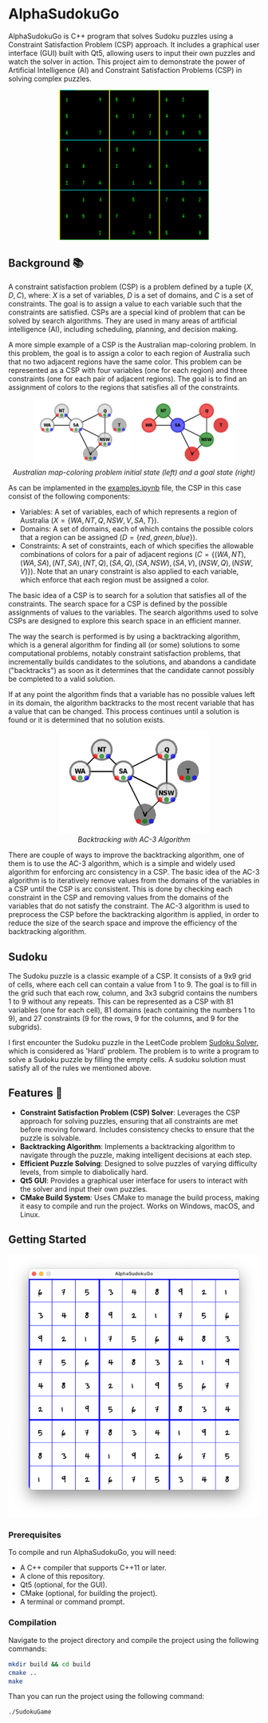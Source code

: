 # AlphaSudokuGo

AlphaSudokuGo is C++ program that solves Sudoku puzzles using a Constraint Satisfaction Problem (CSP) approach. It includes a graphical user interface (GUI) built with Qt5, allowing users to input their own puzzles and watch the solver in action. This project aim to demonstrate the power of Artificial Intelligence (AI) and Constraint Satisfaction Problems (CSP) in solving complex puzzles.

<p align="center">
    <img src="./images/test10/output8.gif" alt="Sudoku puzzle" width="300">

## Background 📚

A constraint satisfaction problem (CSP) is a problem defined by a tuple $(X, D, C)$, where: $X$ is a set of variables, $D$ is a set of domains, and $C$ is a set of constraints. The goal is to assign a value to each variable such that the constraints are satisfied. CSPs are a special kind of problem that can be solved by search algorithms. They are used in many areas of artificial intelligence (AI), including scheduling, planning, and decision making.

A more simple example of a CSP is the Australian map-coloring problem. In this problem, the goal is to assign a color to each region of Australia such that no two adjacent regions have the same color. This problem can be represented as a CSP with four variables (one for each region) and three constraints (one for each pair of adjacent regions). The goal is to find an assignment of colors to the regions that satisfies all of the constraints.

<p align="center">
    <img src="./images/output/0.png" alt="Australian map-coloring problem" width="200">
    <img src="./images/output/7.png" alt="Australian map-coloring problem" width="200">
    <br>
  <i>Australian map-coloring problem initial state (left) and a goal state (right)</i>
</p>

As can be implamented in the [examples.ipynb](./examples.ipynb) file, the CSP in this case consist of the following components:

- Variables: A set of variables, each of which represents a region of Australia ($X = \{WA, NT, Q, NSW, V, SA, T\}$).
- Domains: A set of domains, each of which contains the possible colors that a region can be assigned ($D = \{red, green, blue\}$).
- Constraints: A set of constraints, each of which specifies the allowable combinations of colors for a pair of adjacent regions ($C = \{(WA, NT), (WA, SA), (NT, SA), (NT, Q), (SA, Q), (SA, NSW), (SA, V), (NSW, Q), (NSW, V)\}$). Note that an unary constraint is also applied to each variable, which enforce that each region must be assigned a color.

The basic idea of a CSP is to search for a solution that satisfies all of the constraints. The search space for a CSP is defined by the possible assignments of values to the variables. The search algorithms used to solve CSPs are designed to explore this search space in an efficient manner.

The way the search is performed is by using a backtracking algorithm, which is a general algorithm for finding all (or some) solutions to some computational problems, notably constraint satisfaction problems, that incrementally builds candidates to the solutions, and abandons a candidate ("backtracks") as soon as it determines that the candidate cannot possibly be completed to a valid solution.

If at any point the algorithm finds that a variable has no possible values left in its domain, the algorithm backtracks to the most recent variable that has a value that can be changed. This process continues until a solution is found or it is determined that no solution exists.

<p align="center">
    <img src="./images/output/animation_map.gif" alt="Sudoku puzzle" width="300">
    <br>
  <i>Backtracking with AC-3 Algorithm</i>
</p>

There are couple of ways to improve the backtracking algorithm, one of them is to use the AC-3 algorithm, which is a simple and widely used algorithm for enforcing arc consistency in a CSP. The basic idea of the AC-3 algorithm is to iteratively remove values from the domains of the variables in a CSP until the CSP is arc consistent. This is done by checking each constraint in the CSP and removing values from the domains of the variables that do not satisfy the constraint. The AC-3 algorithm is used to preprocess the CSP before the backtracking algorithm is applied, in order to reduce the size of the search space and improve the efficiency of the backtracking algorithm.

## Sudoku

The Sudoku puzzle is a classic example of a CSP. It consists of a 9x9 grid of cells, where each cell can contain a value from 1 to 9. The goal is to fill in the grid such that each row, column, and 3x3 subgrid contains the numbers 1 to 9 without any repeats. This can be represented as a CSP with 81 variables (one for each cell), 81 domains (each containing the numbers 1 to 9), and 27 constraints (9 for the rows, 9 for the columns, and 9 for the subgrids).

I first encounter the Sudoku puzzle in the LeetCode problem [Sudoku Solver](https://leetcode.com/problems/sudoku-solver/), which is considered as 'Hard' problem. The problem is to write a program to solve a Sudoku puzzle by filling the empty cells. A sudoku solution must satisfy all of the rules we mentioned above.

## Features 🔢

- **Constraint Satisfaction Problem (CSP) Solver**: Leverages the CSP approach for solving puzzles, ensuring that all constraints are met before moving forward. Includes consistency checks to ensure that the puzzle is solvable.
- **Backtracking Algorithm**: Implements a backtracking algorithm to navigate through the puzzle, making intelligent decisions at each step.
- **Efficient Puzzle Solving**: Designed to solve puzzles of varying difficulty levels, from simple to diabolically hard.
- **Qt5 GUI**: Provides a graphical user interface for users to interact with the solver and input their own puzzles.
- **CMake Build System**: Uses CMake to manage the build process, making it easy to compile and run the project. Works on Windows, macOS, and Linux.

## Getting Started
![alt text](image.png)
### Prerequisites

To compile and run AlphaSudokuGo, you will need:

- A C++ compiler that supports C++11 or later.
- A clone of this repository.
- Qt5 (optional, for the GUI).
- CMake (optional, for building the project).
- A terminal or command prompt.

### Compilation

Navigate to the project directory and compile the project using the following commands:

```bash
mkdir build && cd build
cmake ..
make
```

Than you can run the project using the following command:

```bash
./SudokuGame
```
